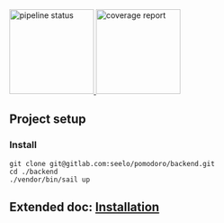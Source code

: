 <a href="https://gitlab.com/seelo/pomodoro/backend/-/commits/master">
  <img alt="pipeline status" height="150" width="150"  src="https://gitlab.com/seelo/pomodoro/backend/badges/master/pipeline.svg" />
</a>

<a href="https://gitlab.com/seelo/pomodoro/backend/-/commits/master">
  <img alt="coverage report" height="150" width="150"  src="https://gitlab.com/seelo/pomodoro/backend/badges/master/coverage.svg" />
</a>

## Project setup

### Install

```
git clone git@gitlab.com:seelo/pomodoro/backend.git
cd ./backend
./vendor/bin/sail up
```

## Extended doc: [Installation](https://doc.pomodoro.seelo.ch/backend/installation)
